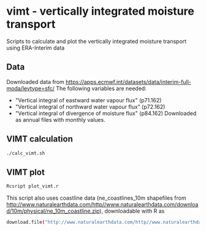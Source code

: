 # vimt - vertically integrated moisture transport
Scripts to calculate and plot the vertically integrated moisture transport using ERA-Interim data

## Data
Downloaded data from https://apps.ecmwf.int/datasets/data/interim-full-moda/levtype=sfc/
The following variables are needed: 
- "Vertical integral of eastward water vapour flux" (p71.162)
- "Vertical integral of northward water vapour flux" (p72.162)
- "Vertical integral of divergence of moisture flux" (p84.162)
Downloaded as annual files with monthly values. 

## VIMT calculation
```bash
./calc_vimt.sh
```

## VIMT plot
```bash
Rcsript plot_vimt.r
```

This script also uses coastline data (ne_coastlines_10m shapefiles from http://www.naturalearthdata.com/http//www.naturalearthdata.com/download/10m/physical/ne_10m_coastline.zip), downloadable with R as
```bash
download.file("http://www.naturalearthdata.com/http//www.naturalearthdata.com/download/10m/physical/ne_10m_coastline.zip", destfile = 'coastlines.zip')
```
